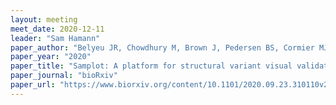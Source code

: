 ```yaml
---
layout: meeting
meet_date: 2020-12-11
leader: "Sam Hamann"
paper_author: "Belyeu JR, Chowdhury M, Brown J, Pedersen BS, Cormier MJ, Quinlan AR, Layer RM"
paper_year: "2020"
paper_title: "Samplot: A platform for structural variant visual validation and automated filtering"
paper_journal: "bioRxiv"
paper_url: "https://www.biorxiv.org/content/10.1101/2020.09.23.310110v2"
---
```

